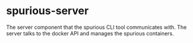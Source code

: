 spurious-server
===============

The server component that the spurious CLI tool communicates with. The server talks to the docker API and manages the spurious containers.
